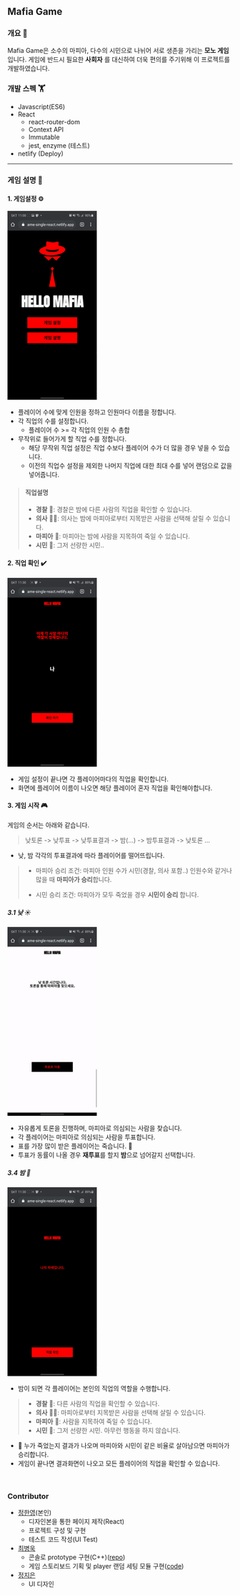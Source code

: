 ## Mafia Game 

### 개요 🚀

Mafia Game은 소수의 마피아, 다수의 시민으로 나뉘어 서로 생존을 가리는 **모노 게임**입니다. 게임에 반드시 필요한 **사회자** 를 대신하여 더욱 편의를 주기위해 이 프로젝트를 개발하였습니다.

### 개발 스펙 🏋️‍

- Javascript(ES6)
- React
  - react-router-dom
  - Context API
  - Immutable
  - jest, enzyme (테스트)
- netlify (Deploy)

---

### 게임 설명 🏃‍

#### 1. 게임설정 ⚙️

<img src="assets/mafiagame_first.gif" width="200" />

- 플레이어 수에 맞게 인원을 정하고 인원마다 이름을 정합니다.
- 각 직업의 수를 설정합니다. 
  - 플레이어 수 >= 각 직업의 인원 수 총합
- 무작위로 들어가게 할 직업 수를 정합니다. 
  - 해당 무작위 직업 설정은 직업 수보다 플레이어 수가 더 많을 경우 넣을 수 있습니다.
  - 이전의 직업수 설정을 제외한 나머지 직업에 대한 최대 수를 넣어 랜덤으로 값을 넣어줍니다.

> #### 직업설명
> - **경찰** 👮‍: 경찰은 밤에 다른 사람의 직업을 확인할 수 있습니다.
> - **의사** 👨‍⚕️: 의사는 밤에 마피아로부터 지목받은 사람을 선택해 살릴 수 있습니다.
> - **마피아** 🔪: 마피아는 밤에 사람을 지목하여 죽일 수 있습니다.
> - **시민** 🙎‍: 그저 선량한 시민..

#### 2. 직업 확인 ✔️

<img src="assets/mafiagame_second.gif" width="200" />

- 게임 설정이 끝나면 각 플레이어마다의 직업을 확인합니다.
- 화면에 플레이어 이름이 나오면 해당 플레이어 혼자 직업을 확인해야합니다.

#### 3. 게임 시작 🎮

게임의 순서는 아래와 같습니다.

> 낮토론 -> 낮투표 -> 낮투표결과 -> 밤(...) -> 밤투표결과 -> 낮토론 ...

- 낮, 밤 각각의 투표결과에 따라 플레이어를 떨어뜨립니다.
> - 마피아 승리 조건: 마피아 인원 수가 시민(경찰, 의사 포함..) 인원수와 같거나 많을 때 **마피아가 승리**합니다.
>
> - 시민 승리 조건: 마피아가 모두 죽었을 경우 **시민이 승리** 합니다.

##### 3.1 낮 ☀️

<img src="assets/mafiagame_third.gif" width="200" />

- 자유롭게 토론을 진행하며, 마피아로 의심되는 사람을 찾습니다.
- 각 플레이어는 마피아로 의심되는 사람을 투표합니다.
- 표를 가장 많이 받은 플레이어는 죽습니다. 🌇
- 투표가 동률이 나올 경우 **재투표**를 할지 **밤**으로 넘어갈지 선택합니다.

##### 3.4 밤 🌙

<img src="assets/mafiagame_fourth.gif" width="200" />

- 밤이 되면 각 플레이어는 본인의 직업의 역할을 수행합니다.

> - **경찰** 👮‍: 다른 사람의 직업을 확인할 수 있습니다.
> - **의사** 👨‍⚕️: 마피아로부터 지목받은 사람을 선택해 살릴 수 있습니다.
> - **마피아** 🔪: 사람을 지목하여 죽일 수 있습니다.
> - **시민** 🙎‍: 그저 선량한 시민. 아무런 행동을 하지 않습니다.
- 🌅 누가 죽었는지 결과가 나오며 마피아와 시민이 같은 비율로 살아남으면 마피아가 승리합니다.
- 게임이 끝나면 결과화면이 나오고 모든 플레이어의 직업을 확인할 수 있습니다.

<br>

### Contributor

- [정한영](https://github.com/JungHanYoung)(본인)
  - 디자인본을 통한 페이지 제작(React)
  - 프로젝트 구성 및 구현
  - 테스트 코드 작성(UI Test)
- [최병욱](https://github.com/ChoiBU)
  - 콘솔로 prototype 구현(C++)([repo](https://github.com/ChoiBU/MafiaGame_single_cpp))
  - 게임 스토리보드 기획 및 player 랜덤 세팅 모듈 구현([code](https://github.com/JungHanYoung/MafiaGame_single_react/blob/0209_develop/src/utils/setPlayers.js))
- [정지은](http://burnicknich.dothome.co.kr/)
  - UI 디자인
